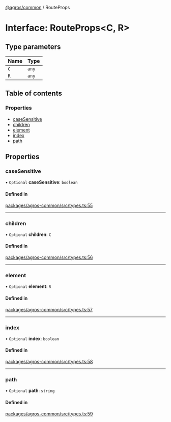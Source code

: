 [@agros/common](../index.md) / RouteProps

# Interface: RouteProps<C, R\>

## Type parameters

| Name | Type |
| :------ | :------ |
| `C` | `any` |
| `R` | `any` |

## Table of contents

### Properties

- [caseSensitive](RouteProps.md#casesensitive)
- [children](RouteProps.md#children)
- [element](RouteProps.md#element)
- [index](RouteProps.md#index)
- [path](RouteProps.md#path)

## Properties

### <a id="casesensitive" name="casesensitive"></a> caseSensitive

• `Optional` **caseSensitive**: `boolean`

#### Defined in

[packages/agros-common/src/types.ts:55](https://github.com/agrosjs/agros/blob/785aac3/packages/agros-common/src/types.ts#L55)

___

### <a id="children" name="children"></a> children

• `Optional` **children**: `C`

#### Defined in

[packages/agros-common/src/types.ts:56](https://github.com/agrosjs/agros/blob/785aac3/packages/agros-common/src/types.ts#L56)

___

### <a id="element" name="element"></a> element

• `Optional` **element**: `R`

#### Defined in

[packages/agros-common/src/types.ts:57](https://github.com/agrosjs/agros/blob/785aac3/packages/agros-common/src/types.ts#L57)

___

### <a id="index" name="index"></a> index

• `Optional` **index**: `boolean`

#### Defined in

[packages/agros-common/src/types.ts:58](https://github.com/agrosjs/agros/blob/785aac3/packages/agros-common/src/types.ts#L58)

___

### <a id="path" name="path"></a> path

• `Optional` **path**: `string`

#### Defined in

[packages/agros-common/src/types.ts:59](https://github.com/agrosjs/agros/blob/785aac3/packages/agros-common/src/types.ts#L59)
